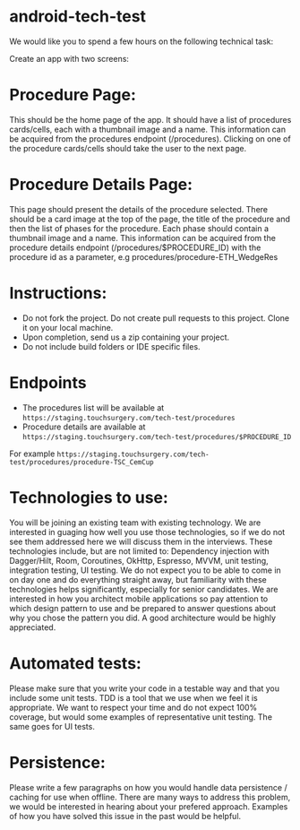 # android-tech-test

We would like you to spend a few hours on the following technical task:

Create an app with two screens:

# Procedure Page:
This should be the home page of the app. It should have a list of procedures cards/cells, each with a thumbnail image and a name. This information can be acquired from the procedures endpoint (/procedures). Clicking on one of the procedure cards/cells should take the user to the next page.

# Procedure Details Page:
This page should present the details of the procedure selected. There should be a card image at the top of the page, the title of the procedure and then the list of phases for the procedure. Each phase should contain a thumbnail image and a name. This information can be acquired from the procedure details endpoint (/procedures/$PROCEDURE_ID) with the procedure id as a parameter, e.g procedures/procedure-ETH_WedgeRes

# Instructions:
- Do not fork the project. Do not create pull requests to this project. Clone it on your local machine.
- Upon completion, send us a zip containing your project.
- Do not include build folders or IDE specific files.

# Endpoints
- The procedures list will be available at `https://staging.touchsurgery.com/tech-test/procedures` 
- Procedure details are available at `https://staging.touchsurgery.com/tech-test/procedures/$PROCEDURE_ID`

For example `https://staging.touchsurgery.com/tech-test/procedures/procedure-TSC_CemCup`

# Technologies to use:
You will be joining an existing team with existing technology. We are interested in guaging how well you use those technologies, so if we do not see them addressed here we will discuss them in the interviews. These technologies include, but are not limited to: 
Dependency injection with Dagger/Hilt, Room, Coroutines, OkHttp, Espresso, MVVM, unit testing, integration testing, UI testing.
We do not expect you to be able to come in on day one and do everything straight away, but familiarity with these technologies helps significantly, especially for senior candidates.
We are interested in how you architect mobile applications so pay attention to which design pattern to use and be prepared to answer questions about why you chose the pattern you did.
A good architecture would be highly appreciated.

# Automated tests:
Please make sure that you write your code in a testable way and that you include some unit tests. TDD is a tool that we use when we feel it is appropriate. We want to respect your time and do not expect 100% coverage, but would some examples of representative unit testing. The same goes for UI tests.

# Persistence:
Please write a few paragraphs on how you would handle data persistence / caching for use when offline. There are many ways to address this problem, we would be interested in hearing about your prefered approach. Examples of how you have solved this issue in the past would be helpful.

